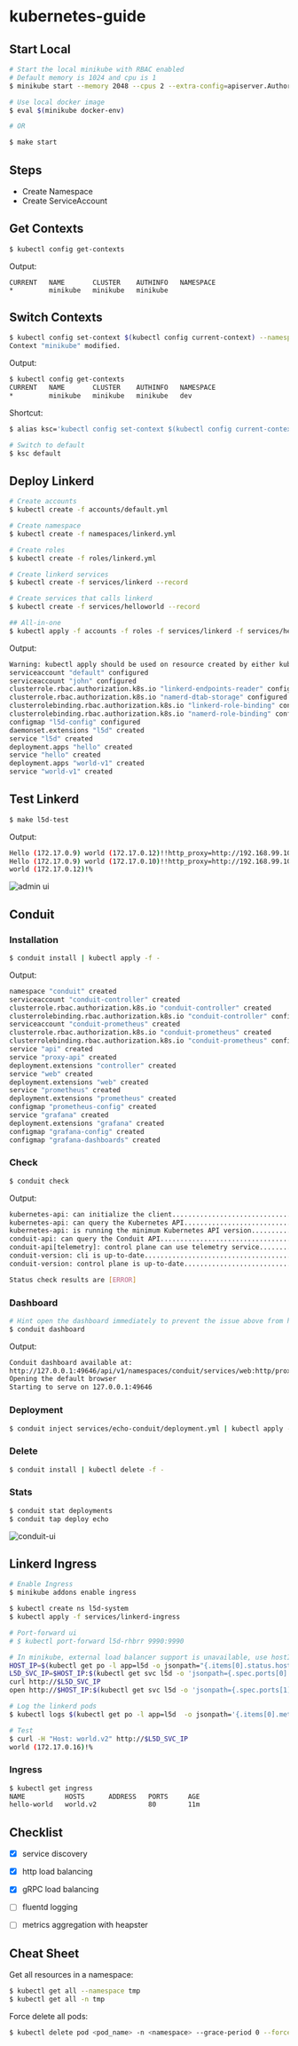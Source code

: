 # kubernetes-guide

## Start Local

```bash
# Start the local minikube with RBAC enabled
# Default memory is 1024 and cpu is 1
$ minikube start --memory 2048 --cpus 2 --extra-config=apiserver.Authorization.Mode=RBAC

# Use local docker image
$ eval $(minikube docker-env)

# OR

$ make start
```


## Steps

- Create Namespace
- Create ServiceAccount


## Get Contexts

```bash
$ kubectl config get-contexts
```

Output:

```
CURRENT   NAME       CLUSTER    AUTHINFO   NAMESPACE
*         minikube   minikube   minikube
```


## Switch Contexts

```bash
$ kubectl config set-context $(kubectl config current-context) --namespace=${NAMESPACE}
Context "minikube" modified.
```

Output:

```bash
$ kubectl config get-contexts
CURRENT   NAME       CLUSTER    AUTHINFO   NAMESPACE
*         minikube   minikube   minikube   dev
```

Shortcut:

```bash
$ alias ksc='kubectl config set-context $(kubectl config current-context) --namespace '

# Switch to default
$ ksc default
```

## Deploy Linkerd

```bash
# Create accounts
$ kubectl create -f accounts/default.yml

# Create namespace
$ kubectl create -f namespaces/linkerd.yml

# Create roles
$ kubectl create -f roles/linkerd.yml

# Create linkerd services
$ kubectl create -f services/linkerd --record

# Create services that calls linkerd
$ kubectl create -f services/helloworld --record

## All-in-one
$ kubectl apply -f accounts -f roles -f services/linkerd -f services/helloworld --record
```

Output:

```bash
Warning: kubectl apply should be used on resource created by either kubectl create --save-config or kubectl apply
serviceaccount "default" configured
serviceaccount "john" configured
clusterrole.rbac.authorization.k8s.io "linkerd-endpoints-reader" configured
clusterrole.rbac.authorization.k8s.io "namerd-dtab-storage" configured
clusterrolebinding.rbac.authorization.k8s.io "linkerd-role-binding" configured
clusterrolebinding.rbac.authorization.k8s.io "namerd-role-binding" configured
configmap "l5d-config" configured
daemonset.extensions "l5d" created
service "l5d" created
deployment.apps "hello" created
service "hello" created
deployment.apps "world-v1" created
service "world-v1" created
```

## Test Linkerd

```bash
$ make l5d-test
```

Output:

```bash
Hello (172.17.0.9) world (172.17.0.12)!!http_proxy=http://192.168.99.100:30891 curl -s http://hello
Hello (172.17.0.9) world (172.17.0.10)!!http_proxy=http://192.168.99.100:30891 curl -s http://world
world (172.17.0.12)!%
```

![admin ui](assets/admin.png)

## Conduit

### Installation

```bash
$ conduit install | kubectl apply -f -
```

Output:

```bash
namespace "conduit" created
serviceaccount "conduit-controller" created
clusterrole.rbac.authorization.k8s.io "conduit-controller" created
clusterrolebinding.rbac.authorization.k8s.io "conduit-controller" configured
serviceaccount "conduit-prometheus" created
clusterrole.rbac.authorization.k8s.io "conduit-prometheus" created
clusterrolebinding.rbac.authorization.k8s.io "conduit-prometheus" configured
service "api" created
service "proxy-api" created
deployment.extensions "controller" created
service "web" created
deployment.extensions "web" created
service "prometheus" created
deployment.extensions "prometheus" created
configmap "prometheus-config" created
service "grafana" created
deployment.extensions "grafana" created
configmap "grafana-config" created
configmap "grafana-dashboards" created
```

### Check

```bash
$ conduit check
```

Output:

```bash
kubernetes-api: can initialize the client.......................................[ok]
kubernetes-api: can query the Kubernetes API....................................[ok]
kubernetes-api: is running the minimum Kubernetes API version...................[ok]
conduit-api: can query the Conduit API..........................................[ok]
conduit-api[telemetry]: control plane can use telemetry service.................[ERROR] -- Error talking to telemetry service from control plane: rpc error: code = Unknown desc = Get http://prometheus.conduit.svc.cluster.local:9090/api/v1/query?query=reports_total%5B30s%5D: dial tcp: i/o timeout
conduit-version: cli is up-to-date..............................................[ok]
conduit-version: control plane is up-to-date....................................[ok]

Status check results are [ERROR]
```

### Dashboard

```bash
# Hint open the dashboard immediately to prevent the issue above from happening
$ conduit dashboard
```

Output:

```bash
Conduit dashboard available at:
http://127.0.0.1:49646/api/v1/namespaces/conduit/services/web:http/proxy/
Opening the default browser
Starting to serve on 127.0.0.1:49646
```

### Deployment

```bash
$ conduit inject services/echo-conduit/deployment.yml | kubectl apply -f -
```

### Delete

```bash
$ conduit install | kubectl delete -f -
```

### Stats

```bash
$ conduit stat deployments
$ conduit tap deploy echo
```

![conduit-ui](assets/conduit.png)

## Linkerd Ingress

```bash
# Enable Ingress
$ minikube addons enable ingress

$ kubectl create ns l5d-system
$ kubectl apply -f services/linkerd-ingress

# Port-forward ui
# $ kubectl port-forward l5d-rhbrr 9990:9990

# In minikube, external load balancer support is unavailable, use hostIP
HOST_IP=$(kubectl get po -l app=l5d -o jsonpath="{.items[0].status.hostIP}")
L5D_SVC_IP=$HOST_IP:$(kubectl get svc l5d -o 'jsonpath={.spec.ports[0].nodePort}')
curl http://$L5D_SVC_IP
open http://$HOST_IP:$(kubectl get svc l5d -o 'jsonpath={.spec.ports[1].nodePort}')

# Log the linkerd pods
$ kubectl logs $(kubectl get po -l app=l5d  -o jsonpath='{.items[0].metadata.name}') l5d

# Test
$ curl -H "Host: world.v2" http://$L5D_SVC_IP
world (172.17.0.16)!%
```

### Ingress

```bash
$ kubectl get ingress
NAME          HOSTS      ADDRESS   PORTS     AGE
hello-world   world.v2             80        11m
```

## Checklist

- [x] service discovery
- [x] http load balancing
- [x] gRPC load balancing
- [ ] fluentd logging
- [ ] metrics aggregation with heapster


## Cheat Sheet

Get all resources in a namespace:
```bash
$ kubectl get all --namespace tmp
$ kubectl get all -n tmp
```

Force delete all pods:

```bash
$ kubectl delete pod <pod_name> -n <namespace> --grace-period 0 --force
```
